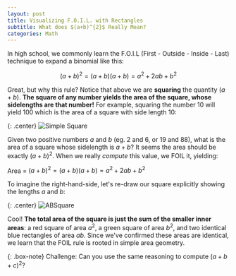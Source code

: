 ```yaml
---
layout: post
title: Visualizing F.O.I.L. with Rectangles
subtitle: What does $(a+b)^{2}$ Really Mean?
categories: Math
---
```


In high school, we commonly learn the F.O.I.L (First - Outside - Inside - Last) technique to expand a binomial like this: <br />

$$(a+b)^{2}=(a+b)(a+b)=a^{2}+2ab+b^{2}$$

Great, but why this rule? Notice that above we are **squaring** the quantity $(a+b)$. **The square of any number yields the area of the square, whose sidelengths are that number!** For example, squaring the number 10 will yield 100 which is the area of a square with side length 10: <br />

{: .center}
![Simple Square](/img/Square.png)

Given two positive numbers $a$ and $b$ (eg. 2 and 6, or 19 and 88), what is the area of a square whose sidelength is $a+b$? It seems the area should be exactly $(a+b)^{2}$. When we really _compute_ this value, we FOIL it, yielding:

Area = $(a+b)^{2}=(a+b)(a+b)=a^{2}+2ab+b^{2}$

To imagine the right-hand-side, let's re-draw our square explicitly showing the lengths $a$ and $b$: <br />

{: .center}
![ABSquare](https://github.com/reubengazer/reubengazer.github.io/blob/master/img/absquare.png)

Cool! **The total area of the square is just the sum of the smaller inner areas**: a red square of area $a^{2}$, a green square of area $b^{2}$, and two identical blue rectangles of area $ab$. Since we've confirmed these areas are identical, we learn that the FOIL rule is rooted in simple area geometry. <br /> 

{: .box-note} Challenge: Can you use the same reasoning to compute $(a+b+c)^{2}$?







